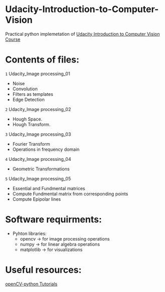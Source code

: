 # Udacity-Introduction-to-Computer-Vision
Practical python implemetation of [Udacity Introduction to Computer Vision Course](https://classroom.udacity.com/courses/ud810)

# Contents of files:

`1` Udacity_Image processing_01
* Noise
* Convolution
* Filters as templates
* Edge Detection

`2` Udacity_Image processing_02
* Hough Space.
* Hough Transform.

`3` Udacity_Image processing_03
* Fourier Transform
* Operations in frequency domain

`4` Udacity_Image processing_04
* Geometric Transformations

`5` Udacity_Image processing_05
* Essential and Fundmental matrices
* Compute Fundmental matrix from corresponding points
* Compute Epipolar lines

# Software requirments:
* Pyhton libraries:<br>
  * opencv -> for image processing operations
  * numpy -> for linear algebra operations
  * matplotlib -> for visualizations

# Useful resources:
[openCV-python Tutorials](https://docs.opencv.org/3.4/d6/d00/tutorial_py_root.html)
